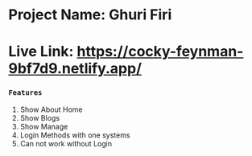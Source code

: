 # Project Name: Ghuri Firi

# Live Link: https://cocky-feynman-9bf7d9.netlify.app/

### `Features`
1. Show About Home
2. Show Blogs
3. Show Manage
4. Login Methods with one systems
5. Can not work without Login